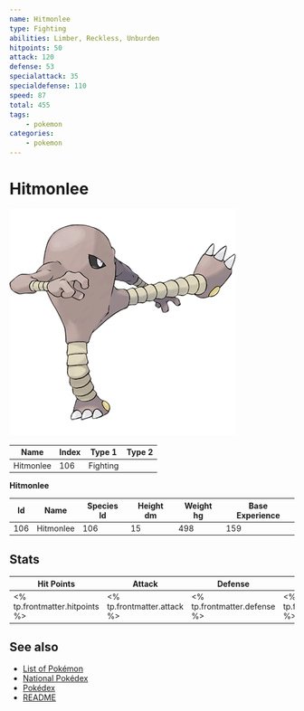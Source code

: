 ```yaml
---
name: Hitmonlee
type: Fighting
abilities: Limber, Reckless, Unburden
hitpoints: 50
attack: 120
defense: 53
specialattack: 35
specialdefense: 110
speed: 87
total: 455
tags:
    - pokemon
categories:
    - pokemon
---
```


# Hitmonlee


![Hitmonlee](images/106.png)

| **Name** | **Index** | **Type 1** | **Type 2** |
|----|----|----|----|
| Hitmonlee | 106 | Fighting  |  |

**Hitmonlee** 




| **Id** | **Name** | **Species Id** | **Height dm** | **Weight hg** | **Base Experience** |
|--------|----------|----------------|------------|------------|---------------------|
| 106 | Hitmonlee | 106 | 15 | 498 | 159 |



## Stats

| **Hit Points** | **Attack** | **Defense** | **Special Attack** | **Special Defense** | **Speed** | **Total** |
|----------------|------------|-------------|--------------------|---------------------|-----------|-----------|
| <% tp.frontmatter.hitpoints %> | <% tp.frontmatter.attack %> | <% tp.frontmatter.defense %> | <% tp.frontmatter.specialattack %> | <% tp.frontmatter.specialdefense %> | <% tp.frontmatter.speed %> | <% tp.frontmatter.total %> |

## See also

- [List of Pokémon](../pokemon.md)
- [National Pokédex](../national_pokedex.md)
- [Pokédex](../pokedex.md)
- [README](../README.md)
